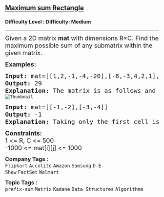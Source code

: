 <h2><a href="https://www.geeksforgeeks.org/problems/maximum-sum-rectangle2948/1?page=1&difficulty=Medium&status=unsolved,attempted&sprint=ca8ae412173dbd8346c26a0295d098fd&sortBy=accuracy">Maximum sum Rectangle</a></h2><h3>Difficulty Level : Difficulty: Medium</h3><hr><div class="problems_problem_content__Xm_eO"><p><span style="font-size: 20px;">Given a 2D matrix <strong>mat</strong> with dimensions </span><span style="font-size: 20px;">R×C.</span><span style="font-size: 20px;"> Find the maximum possible sum of any submatrix within the given matrix.</span></p>
<p><strong><span style="font-size: 20px;">Examples:</span></strong></p>
<pre><span style="font-size: 20px;"><strong>Input: </strong>mat=[[1,2,-1,-4,-20],[-8,-3,4,2,1],[3,8,10,1,3],[-4,-1,1,7,-6]]
<strong>Output: </strong>29
<strong>Explanation: </strong>The matrix is as follows and the blue rectangle denotes the maximum sum rectangle.</span>
<img src="https://a.disquscdn.com/get?url=http%3A%2F%2Fwww.geeksforgeeks.org%2Fwp-content%2Fuploads%2Frectangle-11.png&amp;key=6UHjdHyGWQGo6f_kdpoBIQ&amp;w=320&amp;h=247" alt="Thumbnail">
</pre>
<pre><span style="font-size: 20px;"><strong>Input: </strong>mat=[[-1,-2],[-3,-4]]
<strong>Output: </strong>-1
<strong>Explanation: </strong>Taking only the first cell is the optimal choice.</span>&nbsp;</pre>
<p><span style="font-size: 20px;"><strong>Constraints:</strong><br>1 &lt;= R, C &lt;= 500<br>-1000 &lt;= mat[i][j] &lt;= 1000</span></p></div><p><span style=font-size:18px><strong>Company Tags : </strong><br><code>Flipkart</code>&nbsp;<code>Accolite</code>&nbsp;<code>Amazon</code>&nbsp;<code>Samsung</code>&nbsp;<code>D-E-Shaw</code>&nbsp;<code>FactSet</code>&nbsp;<code>Walmart</code>&nbsp;<br><p><span style=font-size:18px><strong>Topic Tags : </strong><br><code>prefix-sum</code>&nbsp;<code>Matrix</code>&nbsp;<code>Kadane</code>&nbsp;<code>Data Structures</code>&nbsp;<code>Algorithms</code>&nbsp;